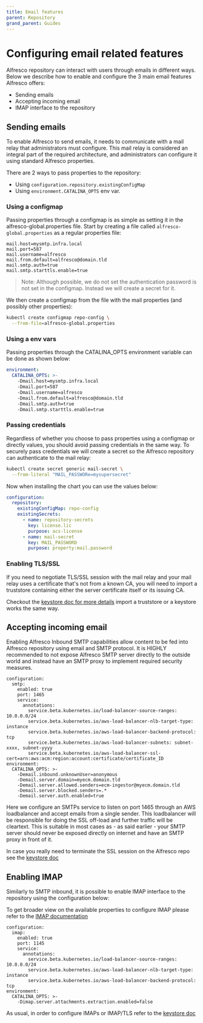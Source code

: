 ```yaml
---
title: Email features
parent: Repository
grand_parent: Guides
---
```


# Configuring email related features

Alfresco repository can interact with users through emails in different ways.
Below we describe how to enable and configure the 3 main email features Alfresco
offers:

* Sending emails
* Accepting incoming email
* IMAP interface to the repository

## Sending emails

To enable Alfresco to send emails, it needs to communicate with a mail relay
that administrators must configure. This mail relay is considered an integral
part of the required architecture, and administrators can configure it using
standard Alfresco properties.

There are 2 ways to pass properties to the repository:

* Using `configuration.repository.existingConfigMap`
* Using `environment.CATALINA_OPTS` env var.

### Using a configmap

Passing properties through a configmap is as simple as setting it in the
alfresco-global.properties file. Start by creating a file called
`alfresco-global.properties` as a regular properties file:

```properties
mail.host=mysmtp.infra.local
mail.port=587
mail.username=alfresco
mail.from.default=alfresco@domain.tld
mail.smtp.auth=true
mail.smtp.starttls.enable=true
```

> Note: Although possible, we do not set the authentication password is not set
> in the configmap. Instead we will create a secret for it.

We then create a configmap from the file with the mail properties (and possibly
other properties):

```bash
kubectl create configmap repo-config \
  --from-file=alfresco-global.properties
```

### Using a env vars

Passing properties through the CATALINA_OPTS environment variable can be done as
shown below:

```yaml
environment:
  CATALINA_OPTS: >-
    -Dmail.host=mysmtp.infra.local
    -Dmail.port=587
    -Dmail.username=alfresco
    -Dmail.from.default=alfresco@domain.tld
    -Dmail.smtp.auth=true
    -Dmail.smtp.starttls.enable=true
```

### Passing credentials

Regardless of whether you choose to pass properties using a configmap or
directly values, you should avoid passing credentials in the same way.
To securely pass credentials we will create a secret so the Alfresco repository
can authenticate to the mail relay:

```bash
kubectl create secret generic mail-secret \
  --from-literal "MAIL_PASSWORe=mysupersecret"
```

Now when installing the chart you can use the values below:

```yaml
configuration:
  repository:
    existingConfigMap: repo-config
    existingSecrets:
      - name: repository-secrets
        key: license.lic
        purpose: acs-license
      - name: mail-secret
        key: MAIL_PASSWORD
        purpose: property:mail.password
```

### Enabling TLS/SSL

If you need to negotiate TLS/SSL session with the mail relay and your mail
relay uses a certificate that's not from a known CA, you will need to import a
truststore containing either the server certificate itself or its issuing CA.

Checkout the [keystore doc for more details](./keystores.md) import a
truststore or a keystore works the same way.

## Accepting incoming email

Enabling Alfresco Inbound SMTP capabilities allow content to be fed into
Alfresco repository using email and SMTP protocol. It is HIGHLY recommended to
not expose Alfresco SMTP server directly to the outside world and instead have
an SMTP proxy to implement required security measures.

```properties
configuration:
  smtp:
    enabled: true
    port: 1465
    service:
      annotations:
        service.beta.kubernetes.io/load-balancer-source-ranges: 10.0.0.0/24
        service.beta.kubernetes.io/aws-load-balancer-nlb-target-type: instance
        service.beta.kubernetes.io/aws-load-balancer-backend-protocol: tcp
        service.beta.kubernetes.io/aws-load-balancer-subnets: subnet-xxxx, subnet-yyyy
        service.beta.kubernetes.io/aws-load-balancer-ssl-cert=arn:aws:acm:region:account:certificate/certificate_ID
environment:
  CATALINA_OPTS: >-
    -Demail.inbound.unknownUser=anonymous
    -Demail.server.domain=myecm.domain.tld
    -Demail.server.allowed.senders=ecm-ingestor@myecm.domain.tld
    -Demail.server.blocked.senders=.*
    -Demail.server.auth.enabled=true
```

Here we configure an SMTPs service to listen on port 1465 through an AWS
loadbalancer and accept emails from a single sender. This loadbalancer will be
responsible for doing the SSL off-load and further traffic will be cleartext.
This is suitable in most cases as - as said earlier - your SMTP server should
never be exposed directly on internet and have an SMTP proxy in front of it.

In case you really need to terminate the SSL session on the Alfresco repo see
the [keystore doc](./keystores.md)

## Enabling IMAP

Similarly to SMTP inbound, it is possible to enable IMAP interface to the
repository  using the configuration below:

To get broader view on the available properties to configure IMAP please refer
to the [IMAP
documentation](https://docs.alfresco.com/content-services/latest/config/email/#configure-imap)

```properties
configuration:
  imap:
    enabled: true
    port: 1145
    service:
      annotations:
        service.beta.kubernetes.io/load-balancer-source-ranges: 10.0.0.0/24
        service.beta.kubernetes.io/aws-load-balancer-nlb-target-type: instance
        service.beta.kubernetes.io/aws-load-balancer-backend-protocol: tcp
environment:
  CATALINA_OPTS: >-
    -Dimap.server.attachments.extraction.enabled=false
```

As usual, in order to configure IMAPs or IMAP/TLS refer to the [keystore
doc](./keystores.md)
